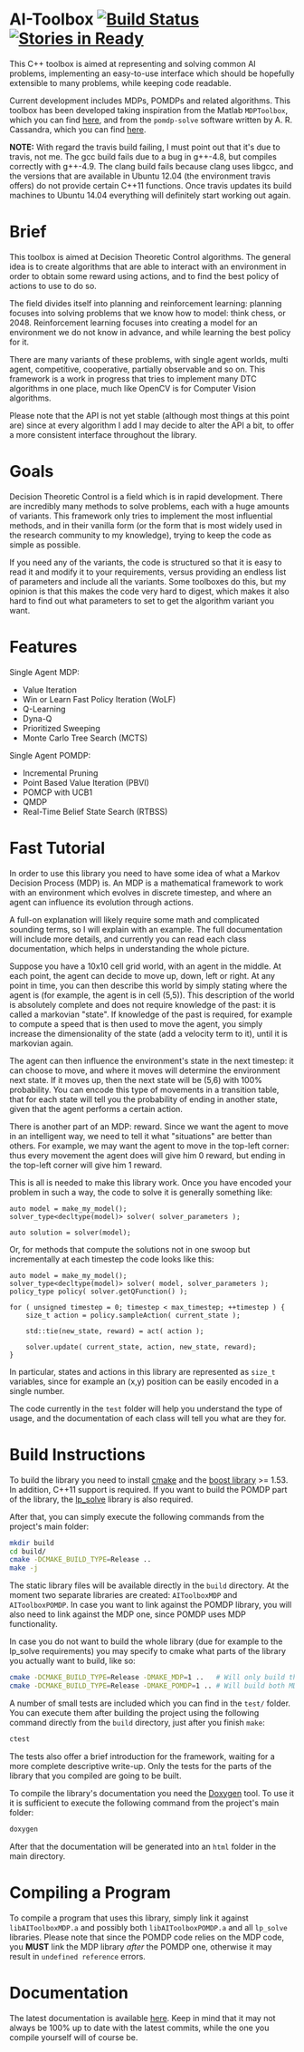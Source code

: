 AI-Toolbox [![Build Status](https://travis-ci.org/Svalorzen/AI-Toolbox.svg?branch=master)](https://travis-ci.org/Svalorzen/AI-Toolbox) [![Stories in Ready](https://badge.waffle.io/Svalorzen/AI-Toolbox.png?label=ready)](https://waffle.io/Svalorzen/AI-Toolbox)
==========

This C++ toolbox is aimed at representing and solving common AI problems,
implementing an easy-to-use interface which should be hopefully extensible
to many problems, while keeping code readable.

Current development includes MDPs, POMDPs and related algorithms. This toolbox
has been developed taking inspiration from the Matlab `MDPToolbox`, which you
can find [here](http://www7.inra.fr/mia/T/MDPtoolbox/), and from the
`pomdp-solve` software written by A. R. Cassandra, which you can find
[here](http://www.pomdp.org/code/index.shtml).

**NOTE:** With regard the travis build failing, I must point out that it's due to
travis, not me. The gcc build fails due to a bug in g++-4.8, but compiles
correctly with g++-4.9. The clang build fails because clang uses libgcc, and the
versions that are available in Ubuntu 12.04 (the environment travis offers) do
not provide certain C++11 functions. Once travis updates its build machines to
Ubuntu 14.04 everything will definitely start working out again.

Brief
=====

This toolbox is aimed at Decision Theoretic Control algorithms. The general idea
is to create algorithms that are able to interact with an environment in order
to obtain some reward using actions, and to find the best policy of actions to
use to do so.

The field divides itself into planning and reinforcement learning: planning
focuses into solving problems that we know how to model: think chess, or 2048.
Reinforcement learning focuses into creating a model for an environment we do
not know in advance, and while learning the best policy for it.

There are many variants of these problems, with single agent worlds, multi agent,
competitive, cooperative, partially observable and so on. This framework is a
work in progress that tries to implement many DTC algorithms in one place, much
like OpenCV is for Computer Vision algorithms.

Please note that the API is not yet stable (although most things at this point
are) since at every algorithm I add I may decide to alter the API a bit, to
offer a more consistent interface throughout the library.

Goals
=====

Decision Theoretic Control is a field which is in rapid development. There are
incredibly many methods to solve problems, each with a huge amounts of
variants. This framework only tries to implement the most influential methods,
and in their vanilla form (or the form that is most widely used in the research
community to my knowledge), trying to keep the code as simple as possible.

If you need any of the variants, the code is structured so that it is easy to
read it and modify it to your requirements, versus providing an endless list of
parameters and include all the variants. Some toolboxes do this, but my opinion
is that this makes the code very hard to digest, which makes it also hard to
find out what parameters to set to get the algorithm variant you want.

Features
========

Single Agent MDP:

- Value Iteration
- Win or Learn Fast Policy Iteration (WoLF)
- Q-Learning
- Dyna-Q
- Prioritized Sweeping
- Monte Carlo Tree Search (MCTS)

Single Agent POMDP:

- Incremental Pruning
- Point Based Value Iteration (PBVI)
- POMCP with UCB1
- QMDP
- Real-Time Belief State Search (RTBSS)

Fast Tutorial
=============

In order to use this library you need to have some idea of what a Markov
Decision Process (MDP) is. An MDP is a mathematical framework to work with an
environment which evolves in discrete timestep, and where an agent can influence
its evolution through actions.

A full-on explanation will likely require some math and complicated sounding
terms, so I will explain with an example. The full documentation will include
more details, and currently you can read each class documentation, which helps
in understanding the whole picture.

Suppose you have a 10x10 cell grid world, with an agent in the middle. At each
point, the agent can decide to move up, down, left or right. At any point in
time, you can then describe this world by simply stating where the agent is (for
example, the agent is in cell (5,5)). This description of the world is
absolutely complete and does not require knowledge of the past: it is called a
markovian "state". If knowledge of the past is required, for example to compute
a speed that is then used to move the agent, you simply increase the
dimensionality of the state (add a velocity term to it), until it is markovian
again.

The agent can then influence the environment's state in the next timestep: it
can choose to move, and where it moves will determine the environment next
state. If it moves up, then the next state will be (5,6) with 100% probability.
You can encode this type of movements in a transition table, that for each state
will tell you the probability of ending in another state, given that the agent
performs a certain action.

There is another part of an MDP: reward. Since we want the agent to move in an
intelligent way, we need to tell it what "situations" are better than others.
For example, we may want the agent to move in the top-left corner: thus every
movement the agent does will give him 0 reward, but ending in the top-left
corner will give him 1 reward.

This is all is needed to make this library work. Once you have encoded your
problem in such a way, the code to solve it is generally something like:

    auto model = make_my_model();
    solver_type<decltype(model)> solver( solver_parameters );

    auto solution = solver(model);

Or, for methods that compute the solutions not in one swoop but incrementally at
each timestep the code looks like this:

    auto model = make_my_model();
    solver_type<decltype(model)> solver( model, solver_parameters );
    policy_type policy( solver.getQFunction() );

    for ( unsigned timestep = 0; timestep < max_timestep; ++timestep ) {
        size_t action = policy.sampleAction( current_state );

        std::tie(new_state, reward) = act( action );

        solver.update( current_state, action, new_state, reward);
    }

In particular, states and actions in this library are represented as `size_t`
variables, since for example an (x,y) position can be easily encoded in a single
number.

The code currently in the `test` folder will help you understand the type of
usage, and the documentation of each class will tell you what are they for.

Build Instructions
==================

To build the library you need to install [cmake](http://www.cmake.org/) and
the [boost library](http://www.boost.org/) >= 1.53. In addition, C++11 support
is required. If you want to build the POMDP part of the library, the
[lp\_solve](http://lpsolve.sourceforge.net/5.5/) library is also required.

After that, you can simply execute the following commands from the project's
main folder:

```bash
mkdir build
cd build/
cmake -DCMAKE_BUILD_TYPE=Release ..
make -j
```

The static library files will be available directly in the `build` directory. At
the moment two separate libraries are created: `AIToolboxMDP` and
`AIToolboxPOMDP`. In case you want to link against the POMDP library, you will
also need to link against the MDP one, since POMDP uses MDP functionality.

In case you do not want to build the whole library (due for example to the
lp\_solve requirements) you may specify to cmake what parts of the library you
actually want to build, like so:

```bash
cmake -DCMAKE_BUILD_TYPE=Release -DMAKE_MDP=1 ..   # Will only build the MDP algorithms
cmake -DCMAKE_BUILD_TYPE=Release -DMAKE_POMDP=1 .. # Will build both MDP and POMDP algorithms
```

A number of small tests are included which you can find in the `test/` folder.
You can execute them after building the project using the following command
directly from the `build` directory, just after you finish `make`:

```bash
ctest
```

The tests also offer a brief introduction for the framework, waiting for a
more complete descriptive write-up. Only the tests for the parts of the library
that you compiled are going to be built.

To compile the library's documentation you need the [Doxygen](http://www.stack.nl/~dimitri/doxygen/)
tool. To use it it is sufficient to execute the following command from the
project's main folder:

```bash
doxygen
```

After that the documentation will be generated into an `html` folder in the
main directory.

Compiling a Program
===================

To compile a program that uses this library, simply link it against
`libAIToolboxMDP.a` and possibly both `libAIToolboxPOMDP.a` and all `lp_solve`
libraries. Please note that since the POMDP code relies on the MDP code, you
__MUST__ link the MDP library *after* the POMDP one, otherwise it may result in
`undefined reference` errors.

Documentation
=============

The latest documentation is available [here](http://svalorzen.github.io/AI-Toolbox/).
Keep in mind that it may not always be 100% up to date with the latest
commits, while the one you compile yourself will of course be.
